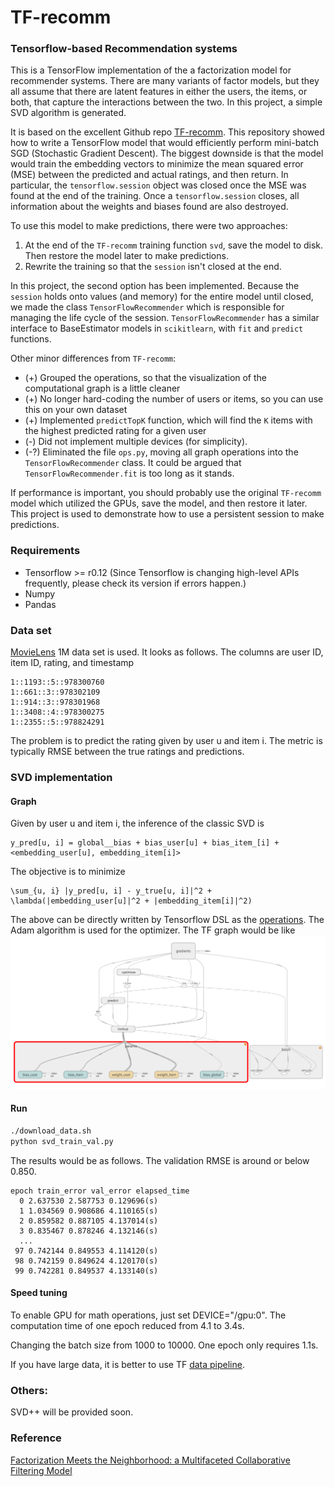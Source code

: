 # TF-recomm
### Tensorflow-based Recommendation systems

This is a TensorFlow implementation of the a factorization model for recommender systems. There are many variants of factor models, but they all assume that there are latent features in either the users, the items, or both, that capture the interactions between the two. In this project, a simple SVD algorithm is generated.

It is based on the excellent Github repo [TF-recomm](https://github.com/songgc/TF-recomm). This repository showed how to write a TensorFlow model that would efficiently perform mini-batch SGD (Stochastic Gradient Descent). The biggest downside is that the model would train the embedding vectors to minimize the mean squared error (MSE) between the predicted and actual ratings, and then return. In particular, the `tensorflow.session` object was closed once the MSE was found at the end of the training. Once a `tensorflow.session` closes, all information about the weights and biases found are also destroyed.

To use this model to make predictions, there were two approaches:

1. At the end of the `TF-recomm` training function `svd`, save the model to disk. Then restore the model later to make predictions.
2. Rewrite the training so that the `session` isn't closed at the end.

In this project, the second option has been implemented. Because the `session` holds onto values (and memory) for the entire model until closed, we made the class `TensorFlowRecommender` which is responsible  for managing the life cycle of the session. `TensorFlowRecommender` has a similar interface to BaseEstimator models in `scikitlearn`, with `fit` and `predict` functions.

Other minor differences from `TF-recomm`:
* (+) Grouped the operations, so that the visualization of the computational graph is a little cleaner
* (+) No longer hard-coding the number of users or items, so you can use this on your own dataset
* (+) Implemented `predictTopK` function, which will find the `K` items with the highest predicted rating for a given user
* (-) Did not implement multiple devices (for simplicity).
* (-?) Eliminated the file `ops.py`, moving all graph operations into the `TensorFlowRecommender` class. It could be argued that  `TensorFlowRecommender.fit` is too long as it stands.

If performance is important, you should probably use the original `TF-recomm` model which utilized the GPUs, save the model, and then restore it later. This project is used to demonstrate how to use a persistent session to make predictions.

### Requirements
* Tensorflow >= r0.12 (Since Tensorflow is changing high-level APIs frequently, please check its version if errors happen.)
* Numpy
* Pandas

### Data set
[MovieLens](http://grouplens.org/datasets/movielens/) 1M data set is used. It looks as follows. The columns are user ID, item ID, rating, and timestamp
```
1::1193::5::978300760
1::661::3::978302109
1::914::3::978301968
1::3408::4::978300275
1::2355::5::978824291
```
The problem is to predict the rating given by user u and item i. The metric is typically RMSE between the true ratings and predictions.

### SVD implementation

#### Graph
Given by user u and item i, the inference of the classic SVD is
```
y_pred[u, i] = global__bias + bias_user[u] + bias_item_[i] + <embedding_user[u], embedding_item[i]>
```
The objective is to minimize
```
\sum_{u, i} |y_pred[u, i] - y_true[u, i]|^2 + \lambda(|embedding_user[u]|^2 + |embedding_item[i]|^2)
```
The above can be directly written by Tensorflow DSL as the [operations](https://github.com/songgc/TF-recomm/blob/master/ops.py). The Adam algorithm is used for the optimizer. The TF graph would be like
![](doc/graph_tensorboard.png)

#### Run
```bash
./download_data.sh
python svd_train_val.py
```
The results would be as follows. The validation RMSE is around or below 0.850.
```
epoch train_error val_error elapsed_time
  0 2.637530 2.587753 0.129696(s)
  1 1.034569 0.908686 4.110165(s)
  2 0.859582 0.887105 4.137014(s)
  3 0.835467 0.878246 4.132146(s)
  ...
 97 0.742144 0.849553 4.114120(s)
 98 0.742159 0.849624 4.120170(s)
 99 0.742281 0.849537 4.133140(s)
```

#### Speed tuning
To enable GPU for math operations, just set DEVICE="/gpu:0". The computation time of one epoch reduced from 4.1 to 3.4s.

Changing the batch size from 1000 to 10000. One epoch only requires 1.1s.

If you have large data, it is better to use TF [data pipeline](https://www.tensorflow.org/versions/r0.8/how_tos/reading_data/index.html).

### Others:
SVD++ will be provided soon.

### Reference
[Factorization Meets the Neighborhood: a Multifaceted Collaborative Filtering Model](http://www.cs.rochester.edu/twiki/pub/Main/HarpSeminar/Factorization_Meets_the_Neighborhood-_a_Multifaceted_Collaborative_Filtering_Model.pdf)
